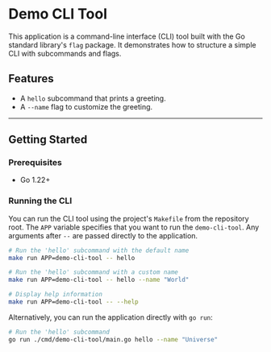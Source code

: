 # Demo CLI Tool

This application is a command-line interface (CLI) tool built with the Go standard library's `flag` package. It demonstrates how to structure a simple CLI with subcommands and flags.

## Features

- A `hello` subcommand that prints a greeting.
- A `--name` flag to customize the greeting.

---

## Getting Started

### Prerequisites

- Go 1.22+

### Running the CLI

You can run the CLI tool using the project's `Makefile` from the repository root. The `APP` variable specifies that you want to run the `demo-cli-tool`. Any arguments after `--` are passed directly to the application.

```bash
# Run the 'hello' subcommand with the default name
make run APP=demo-cli-tool -- hello

# Run the 'hello' subcommand with a custom name
make run APP=demo-cli-tool -- hello --name "World"

# Display help information
make run APP=demo-cli-tool -- --help
```

Alternatively, you can run the application directly with `go run`:

```bash
# Run the 'hello' subcommand
go run ./cmd/demo-cli-tool/main.go hello --name "Universe"
```
